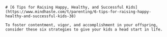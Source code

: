 
    # [6 Tips for Raising Happy, Healthy, and Successful Kids](https://www.mindhaste.com/t/parenting/6-tips-for-raising-happy-healthy-and-successful-kids-38)

    To foster contentment, vigor, and accomplishment in your offspring, consider these six strategies to give your kids a head start in life.
    